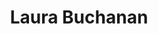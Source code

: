 ---
title: "Laura Buchanan"
presenter_id: laura_buchanan
permalink: /member_full_presentations/laura_buchanan
layout: member_all_presentations
---